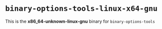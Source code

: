 # `binary-options-tools-linux-x64-gnu`

This is the **x86_64-unknown-linux-gnu** binary for `binary-options-tools`
